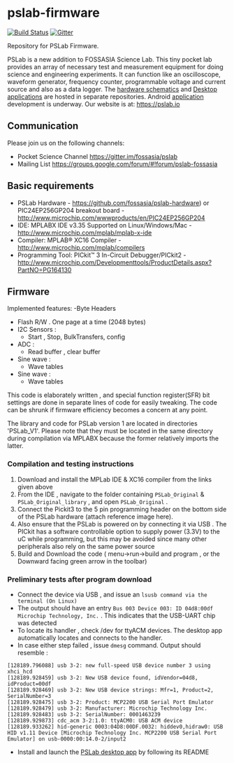 # pslab-firmware

[![Build Status](https://travis-ci.org/fossasia/pslab-firmware.svg?branch=master)](https://travis-ci.org/fossasia/pslab-firmware)
[![Gitter](https://badges.gitter.im/fossasia/pslab.svg)](https://gitter.im/fossasia/pslab?utm_source=badge&utm_medium=badge&utm_campaign=pr-badge)

Repository for PSLab Firmware.

PSLab is a new addition to FOSSASIA Science Lab. This tiny pocket lab provides an array of necessary test and measurement equipment for doing science and engineering experiments. It can function like an oscilloscope, waveform generator, frequency counter, programmable voltage and current source and also as a data logger. The [hardware schematics](https://github.com/fossasia/pslab-hardware/) and [Desktop applications](https://github.com/fossasia/pslab-desktop-apps) are hosted in separate repositories. Android [application](https://github.com/fossasia/pslab-android) development is underway. Our website is at: https://pslab.io

## Communication

Please join us on the following channels:
* Pocket Science Channel https://gitter.im/fossasia/pslab
* Mailing List https://groups.google.com/forum/#!forum/pslab-fossasia

## Basic requirements 

- PSLab Hardware - https://github.com/fossasia/pslab-hardware) or PIC24EP256GP204 breakout board - http://www.microchip.com/wwwproducts/en/PIC24EP256GP204
- IDE: MPLABX IDE v3.35 Supported on Linux/Windows/Mac - http://www.microchip.com/mplab/mplab-x-ide
- Compiler: MPLAB® XC16 Compiler - http://www.microchip.com/mplab/compilers
- Programming Tool: PICkit™ 3 In-Circuit Debugger/PICkit2 - http://www.microchip.com/Developmenttools/ProductDetails.aspx?PartNO=PG164130

## Firmware

Implemented features:
-Byte Headers 
+ Flash R/W . One page at a time (2048 bytes)
+ I2C Sensors :
  + Start , Stop, BulkTransfers, config
+ ADC :
  + Read buffer , clear buffer
+ Sine wave :
  + Wave tables 
+ Sine wave :
  + Wave tables 

This code is elaborately written , and special function register(SFR) bit settings are done in separate lines of code for easily tweaking. The code can be shrunk if firmware efficiency becomes a concern at any point. 

The library and code for PSLab version 1 are located in directories 'PSLab_V1'. Please note that they must be located in the same directory during compilation via MPLABX because the former relatively imports the latter.


### Compilation and testing instructions

1. Download and install the MPLab IDE & XC16 compiler from the links given above
2. From the IDE , navigate to the folder containing `PSLab_Original` & `PSLab_Original_library` , and open `PSLab_Original` .
3. Connect the Pickit3 to the 5 pin programming header on the bottom side of the PSLab hardware (attach reference image here).
4. Also ensure that the PSLab is powered on by connecting it via USB . The PICkit has a software controllable option to supply power (3.3V) to the uC while programming, but this may be avoided since many other peripherals also rely on the same power source
5. Build and Download the code ( menu->run->build and program , or the Downward facing green arrow in the toolbar)

### Preliminary tests after program download

- Connect the device via USB , and issue an `lsusb command via the terminal (On Linux)`
- The output should have an entry `Bus 003 Device 003: ID 04d8:00df Microchip Technology, Inc.` . This indicates that the USB-UART chip was detected 
- To locate its handler , check /dev for ttyACM devices. The desktop app automatically locates and connects to the handler.
- In case either step failed , issue `dmesg` command. Output should resemble :
```
[128189.796088] usb 3-2: new full-speed USB device number 3 using xhci_hcd
[128189.928459] usb 3-2: New USB device found, idVendor=04d8, idProduct=00df
[128189.928469] usb 3-2: New USB device strings: Mfr=1, Product=2, SerialNumber=3
[128189.928475] usb 3-2: Product: MCP2200 USB Serial Port Emulator
[128189.928479] usb 3-2: Manufacturer: Microchip Technology Inc.
[128189.928483] usb 3-2: SerialNumber: 0001463239
[128189.929873] cdc_acm 3-2:1.0: ttyACM0: USB ACM device
[128189.933262] hid-generic 0003:04D8:00DF.0032: hiddev0,hidraw0: USB HID v1.11 Device [Microchip Technology Inc. MCP2200 USB Serial Port Emulator] on usb-0000:00:14.0-2/input2
```
- Install and launch the [PSLab desktop app](https://github.com/fossasia/pslab-desktop-apps) by following its README
